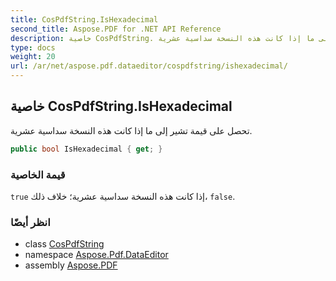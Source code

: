 ```yaml
---
title: CosPdfString.IsHexadecimal
second_title: Aspose.PDF for .NET API Reference
description: خاصية CosPdfString. تحصل على قيمة تشير إلى ما إذا كانت هذه النسخة سداسية عشرية
type: docs
weight: 20
url: /ar/net/aspose.pdf.dataeditor/cospdfstring/ishexadecimal/
---
```

## خاصية CosPdfString.IsHexadecimal

تحصل على قيمة تشير إلى ما إذا كانت هذه النسخة سداسية عشرية.

```csharp
public bool IsHexadecimal { get; }
```

### قيمة الخاصية

`true` إذا كانت هذه النسخة سداسية عشرية؛ خلاف ذلك، `false`.

### انظر أيضًا

* class [CosPdfString](../)
* namespace [Aspose.Pdf.DataEditor](../../../aspose.pdf.dataeditor/)
* assembly [Aspose.PDF](../../../)